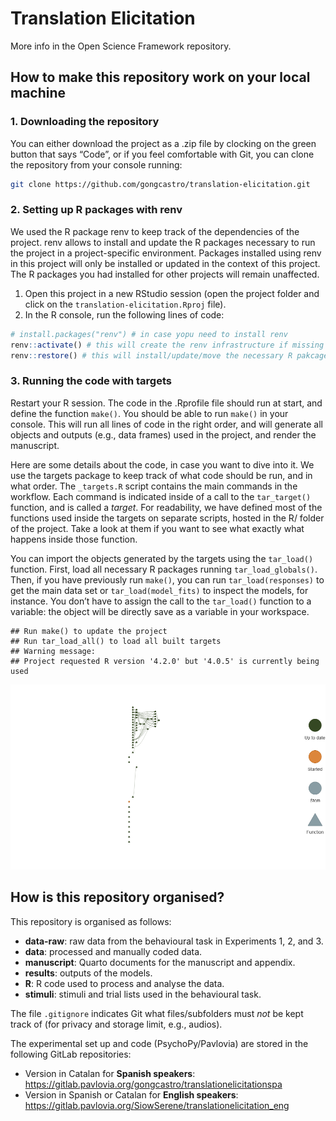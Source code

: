 
# Translation Elicitation

More info in the Open Science Framework repository.

## How to make this repository work on your local machine

### 1. Downloading the repository

You can either download the project as a .zip file by clocking on the
green button that says “Code”, or if you feel comfortable with Git, you
can clone the repository from your console running:

``` bash
git clone https://github.com/gongcastro/translation-elicitation.git
```

### 2. Setting up R packages with renv

We used the R package renv to keep track of the dependencies of the
project. renv allows to install and update the R packages necessary to
run the project in a project-specific environment. Packages installed
using renv in this project will only be installed or updated in the
context of this project. The R packages you had installed for other
projects will remain unaffected.

1.  Open this project in a new RStudio session (open the project folder
    and click on the `translation-elicitation.Rproj` file).
2.  In the R console, run the following lines of code:

``` r
# install.packages("renv") # in case yopu need to install renv
renv::activate() # this will create the renv infrastructure if missing
renv::restore() # this will install/update/move the necessary R pakcages into this project
```

### 3. Running the code with targets

Restart your R session. The code in the .Rprofile file should run at
start, and define the function `make()`. You should be able to run
`make()` in your console. This will run all lines of code in the right
order, and will generate all objects and outputs (e.g., data frames)
used in the project, and render the manuscript.

Here are some details about the code, in case you want to dive into it.
We use the targets package to keep track of what code should be run, and
in what order. The `_targets.R` script contains the main commands in the
workflow. Each command is indicated inside of a call to the
`tar_target()` function, and is called a *target*. For readability, we
have defined most of the functions used inside the targets on separate
scripts, hosted in the R/ folder of the project. Take a look at them if
you want to see what exactly what happens inside those function.

You can import the objects generated by the targets using the
`tar_load()` function. First, load all necessary R packages running
`tar_load_globals()`. Then, if you have previously run `make()`, you can
run `tar_load(responses)` to get the main data set or
`tar_load(model_fits)` to inspect the models, for instance. You don’t
have to assign the call to the `tar_load()` function to a variable: the
object will be directly save as a variable in your workspace.

    ## Run make() to update the project
    ## Run tar_load_all() to load all built targets
    ## Warning message:
    ## Project requested R version '4.2.0' but '4.0.5' is currently being used 

![](README_files/figure-gfm/targets-1.png)<!-- -->

## How is this repository organised?

This repository is organised as follows:

- **data-raw**: raw data from the behavioural task in Experiments 1, 2, and 3.
- **data**: processed and manually coded data.
- **manuscript**: Quarto documents for the manuscript and appendix.
- **results**: outputs of the models.
- **R**: R code used to process and analyse the data.
- **stimuli**: stimuli and trial lists used in the behavioural task.

The file `.gitignore` indicates Git what files/subfolders must *not* be
kept track of (for privacy and storage limit, e.g., audios).

The experimental set up and code (PsychoPy/Pavlovia) are stored in the
following GitLab repositories:

-   Version in Catalan for **Spanish speakers**:
    <https://gitlab.pavlovia.org/gongcastro/translationelicitationspa>
-   Version in Spanish or Catalan for **English speakers**:
    <https://gitlab.pavlovia.org/SiowSerene/translationelicitation_eng>
